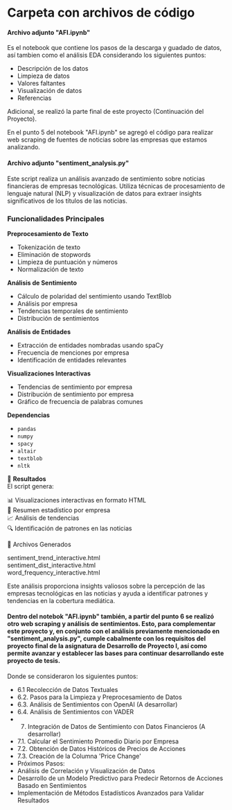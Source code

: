 # Carpeta con archivos de código

#### Archivo adjunto "AFI.ipynb"  
Es el notebook que contiene los pasos de la descarga y guadado de datos, así tambien como el análisis EDA considerando los siguientes puntos:
* Descripción de los datos
* Limpieza de datos
* Valores faltantes
* Visualización de datos
* Referencias

Adicional, se realizó la parte final de este proyecto (Continuación del Proyecto).  

En el punto 5 del notebook "AFI.ipynb" se agregó el código para realizar web scraping de fuentes de noticias sobre las empresas que estamos analizando. 

#### Archivo adjunto "sentiment_analysis.py"
Este script realiza un análisis avanzado de sentimiento sobre noticias financieras de empresas tecnológicas. Utiliza técnicas de procesamiento de lenguaje natural (NLP) y visualización de datos para extraer insights significativos de los títulos de las noticias.

### Funcionalidades Principales
**Preprocesamiento de Texto**

- Tokenización de texto
- Eliminación de stopwords
- Limpieza de puntuación y números
- Normalización de texto

**Análisis de Sentimiento** 

- Cálculo de polaridad del sentimiento usando TextBlob
- Análisis por empresa
- Tendencias temporales de sentimiento
- Distribución de sentimientos

**Análisis de Entidades**

- Extracción de entidades nombradas usando spaCy
- Frecuencia de menciones por empresa
- Identificación de entidades relevantes

**Visualizaciones Interactivas**  

- Tendencias de sentimiento por empresa
- Distribución de sentimiento por empresa
- Gráfico de frecuencia de palabras comunes

**Dependencias**

- `pandas`
- `numpy`
- `spacy`
- `altair`
- `textblob`
- `nltk`

📄 **Resultados**  
El script genera:    

📊 Visualizaciones interactivas en formato HTML  
📝 Resumen estadístico por empresa  
📈 Análisis de tendencias  
🔍 Identificación de patrones en las noticias  

📂 Archivos Generados  

sentiment_trend_interactive.html  
sentiment_dist_interactive.html  
word_frequency_interactive.html  

Este análisis proporciona insights valiosos sobre la percepción de las empresas tecnológicas en las noticias y ayuda a identificar patrones y tendencias en la cobertura mediática.

#### Dentro del notebok "AFI.ipynb" también, a partir del punto 6 se realizó otro web scraping y análisis de sentimientos. Esto, para complementar este proyecto y, en conjunto con el análisis previamente mencionado en "sentiment_analysis.py", cumple cabalmente con los requisitos del proyecto final de la asignatura de Desarrollo de Proyecto I, así como permite avanzar y establecer las bases para continuar desarrollando este proyecto de tesis.

Donde se consideraron los siguientes puntos:
* 6.1 Recolección de Datos Textuales
* 6.2. Pasos para la Limpieza y Preprocesamiento de Datos
* 6.3. Análisis de Sentimientos con OpenAI (A desarrollar)
* 6.4. Análisis de Sentimientos con VADER
* 7. Integración de Datos de Sentimiento con Datos Financieros (A desarrollar)
* 7.1. Calcular el Sentimiento Promedio Diario por Empresa
* 7.2. Obtención de Datos Históricos de Precios de Acciones
* 7.3. Creación de la Columna 'Price Change'
* Próximos Pasos:
* Análisis de Correlación y Visualización de Datos
* Desarrollo de un Modelo Predictivo para Predecir Retornos de Acciones Basado en Sentimientos
* Implementación de Métodos Estadísticos Avanzados para Validar Resultados

